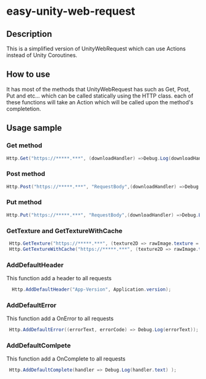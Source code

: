 # easy-unity-web-request

## Description
This is a simplified version of UnityWebRequest which can use Actions instead of Unity Coroutines.

## How to use
It has most of the methods that UnityWebRequest has such as Get, Post, Put and etc... which can be called statically using the HTTP class. each of these functions will take an Action which will be called upon the method's completetion.


## Usage sample
### Get method 
 ```cs 
 Http.Get("https://*****.***", (downloadHandler) =>Debug.Log(downloadHandler.text),(errorText,errorCode)=>Debug.Log(errorText+errorCode));
 ```
### Post method
 ```cs 
 Http.Post("https://*****.***", "RequestBody",(downloadHandler) =>Debug.Log(downloadHandler.text),(errorText,errorCode)=>Debug.Log(errorText+errorCode));
 ```
### Put method
 ```cs 
 Http.Put("https://*****.***", "RequestBody",(downloadHandler) =>Debug.Log(downloadHandler.text),(errorText,errorCode)=>Debug.Log(errorText+errorCode));
 ```
### GetTexture and GetTextureWithCache
 ```cs 
  Http.GetTexture("https://*****.***", (texture2D => rawImage.texture = texture2D),(errorText, errorCode) => Debug.Log(errorText + errorCode));
  Http.GetTextureWithCache("https://*****.***", (texture2D => rawImage.texture = texture2D),(errorText, errorCode) => Debug.Log(errorText + errorCode));
 ```
### AddDefaultHeader
This function add a header to all requests
```cs
  Http.AddDefaultHeader("App-Version", Application.version);
 ```
### AddDefaultError
This function add a OnError to all requests
 ```cs
  Http.AddDefaultError((errorText, errorCode) => Debug.Log(errorText));
 ```
### AddDefaultComlpete
This function add a OnComplete to all requests
 ```cs
  Http.AddDefaultComplete(handler => Debug.Log(handler.text) );
 ```
